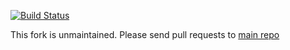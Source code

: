 [![Build Status](https://travis-ci.org/grails3-plugins/fields.svg?branch=master)](https://travis-ci.org/grails3-plugins/fields)

This fork is unmaintained. Please send pull requests to [main repo](https://github.com/grails-fields-plugin/grails-fields)

